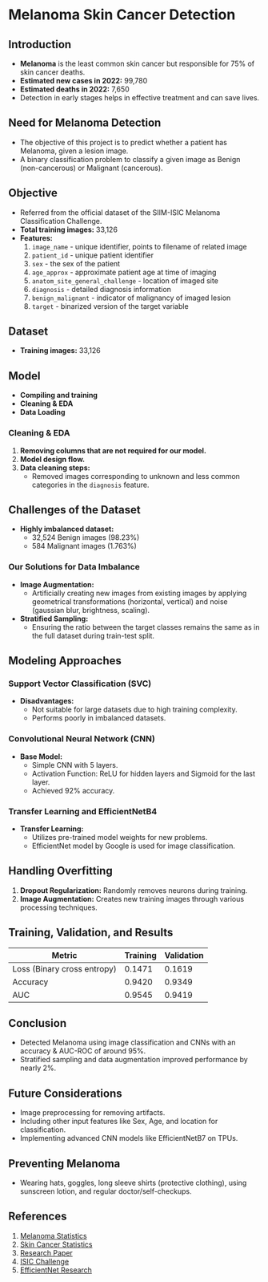 # Melanoma Skin Cancer Detection

## Introduction
- **Melanoma** is the least common skin cancer but responsible for 75% of skin cancer deaths.
- **Estimated new cases in 2022:** 99,780
- **Estimated deaths in 2022:** 7,650
- Detection in early stages helps in effective treatment and can save lives.

## Need for Melanoma Detection
- The objective of this project is to predict whether a patient has Melanoma, given a lesion image.
- A binary classification problem to classify a given image as Benign (non-cancerous) or Malignant (cancerous).

## Objective
- Referred from the official dataset of the SIIM-ISIC Melanoma Classification Challenge.
- **Total training images:** 33,126
- **Features:**
  1. `image_name` - unique identifier, points to filename of related image
  2. `patient_id` - unique patient identifier
  3. `sex` - the sex of the patient
  4. `age_approx` - approximate patient age at time of imaging
  5. `anatom_site_general_challenge` - location of imaged site
  6. `diagnosis` - detailed diagnosis information
  7. `benign_malignant` - indicator of malignancy of imaged lesion
  8. `target` - binarized version of the target variable

## Dataset
- **Training images:** 33,126

## Model
- **Compiling and training**
- **Cleaning & EDA**
- **Data Loading**

### Cleaning & EDA
1. **Removing columns that are not required for our model.**
2. **Model design flow.**
3. **Data cleaning steps:**
   - Removed images corresponding to unknown and less common categories in the `diagnosis` feature.

## Challenges of the Dataset
- **Highly imbalanced dataset:**
  - 32,524 Benign images (98.23%)
  - 584 Malignant images (1.763%)

### Our Solutions for Data Imbalance
- **Image Augmentation:**
  - Artificially creating new images from existing images by applying geometrical transformations (horizontal, vertical) and noise (gaussian blur, brightness, scaling).
- **Stratified Sampling:**
  - Ensuring the ratio between the target classes remains the same as in the full dataset during train-test split.

## Modeling Approaches
### Support Vector Classification (SVC)
- **Disadvantages:**
  - Not suitable for large datasets due to high training complexity.
  - Performs poorly in imbalanced datasets.

### Convolutional Neural Network (CNN)
- **Base Model:**
  - Simple CNN with 5 layers.
  - Activation Function: ReLU for hidden layers and Sigmoid for the last layer.
  - Achieved 92% accuracy.

### Transfer Learning and EfficientNetB4
- **Transfer Learning:**
  - Utilizes pre-trained model weights for new problems.
  - EfficientNet model by Google is used for image classification.

## Handling Overfitting
1. **Dropout Regularization:** Randomly removes neurons during training.
2. **Image Augmentation:** Creates new training images through various processing techniques.

## Training, Validation, and Results
| Metric            | Training | Validation |
|-------------------|----------|------------|
| Loss (Binary cross entropy) | 0.1471   | 0.1619     |
| Accuracy          | 0.9420   | 0.9349     |
| AUC               | 0.9545   | 0.9419     |

## Conclusion
- Detected Melanoma using image classification and CNNs with an accuracy & AUC-ROC of around 95%.
- Stratified sampling and data augmentation improved performance by nearly 2%.

## Future Considerations
- Image preprocessing for removing artifacts.
- Including other input features like Sex, Age, and location for classification.
- Implementing advanced CNN models like EfficientNetB7 on TPUs.

## Preventing Melanoma
- Wearing hats, goggles, long sleeve shirts (protective clothing), using sunscreen lotion, and regular doctor/self-checkups.

## References
1. [Melanoma Statistics](https://seer.cancer.gov/statfacts/html/melan.html)
2. [Skin Cancer Statistics](https://www.wcrf.org/cancer-trends/skin-cancer-statistics/)
3. [Research Paper](https://arxiv.org/abs/1412.6980)
4. [ISIC Challenge](https://challenge2020.isic-archive.com/)
5. [EfficientNet Research](https://arxiv.org/abs/1905.11946)
